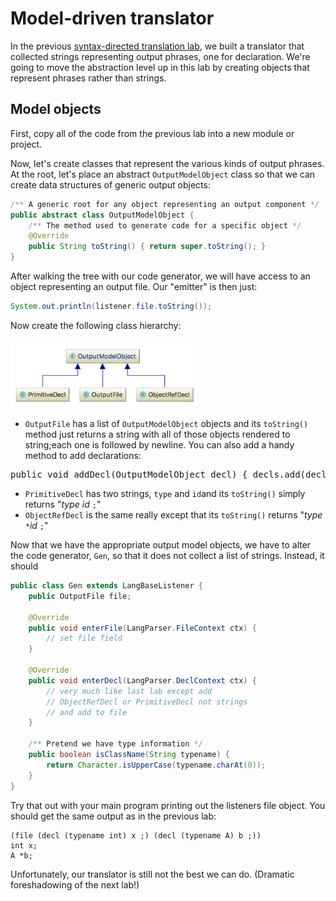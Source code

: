 # Model-driven translator

In the previous [syntax-directed translation lab](https://github.com/parrt/cs652/blob/master/labs/trans.md), we built a translator that collected strings representing output phrases, one for declaration. We're going to move the abstraction level up in this lab by creating objects that represent phrases rather than strings.

## Model objects

First, copy all of the code from the previous lab into a new module or project.

Now, let's create classes that represent the various kinds of output phrases. At the root, let's place an abstract `OutputModelObject` class so that we can create data structures of generic output objects:

```java
/** A generic root for any object representing an output component */
public abstract class OutputModelObject {
	/** The method used to generate code for a specific object */
	@Override
	public String toString() { return super.toString();	}
}
```

After walking the tree with our code generator, we will have access to an object representing an output file. Our "emitter" is then just:
 
```java
System.out.println(listener.file.toString());
```

Now create the following class hierarchy:

<img src=images/trans-objects.png width=300>

* `OutputFile` has a list of `OutputModelObject` objects and its `toString()` method just returns a string with all of those objects rendered to string;each one is followed by newline. You can also add a handy method to add declarations:<br>
<pre>
public void addDecl(OutputModelObject decl) { decls.add(decl); }
</pre>
* `PrimitiveDecl` has two strings, `type` and `id`and its `toString()` simply returns "*type* *id* `;`" 
* `ObjectRefDecl` is the same really except that its `toString()` returns "*type* `*`*id* `;`"

Now that we have the appropriate output model objects, we have to alter the code generator, `Gen`, so that it does not collect a list of strings. Instead, it should

```java
public class Gen extends LangBaseListener {
	public OutputFile file;
		
	@Override
	public void enterFile(LangParser.FileContext ctx) {
		// set file field
	}
	
	@Override
	public void enterDecl(LangParser.DeclContext ctx) {
		// very much like last lab except add
		// ObjectRefDecl or PrimitiveDecl not strings
		// and add to file
	}
	
	/** Pretend we have type information */
	public boolean isClassName(String typename) {
		return Character.isUpperCase(typename.charAt(0));
	}
}
```

Try that out with your main program printing out the listeners file object. You should get the same output as in the previous lab:

```
(file (decl (typename int) x ;) (decl (typename A) b ;))
int x;
A *b;
```

Unfortunately, our translator is still not the best we can do. (Dramatic foreshadowing of the next lab!)